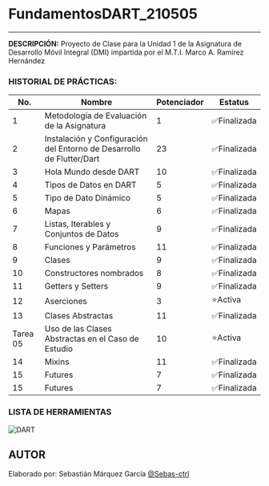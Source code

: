 # FundamentosDART_210505
----

**DESCRIPCIÓN:**
Proyecto de Clase para la Unidad 1 de la Asignatura de Desarrollo Móvil Integral (DMI) impartida por el M.T.I. Marco A. Ramírez Hernández

### HISTORIAL DE PRÁCTICAS:

|No.|Nombre|Potenciador|Estatus|
|--|--|--|--|
|1|Metodología de Evaluación de la  Asignatura|1|✅Finalizada|
|2|Instalación y Configuración del Entorno de Desarrollo de Flutter/Dart|23|✅Finalizada|
|3|Hola Mundo desde DART|10|✅Finalizada|
|4|Tipos de Datos en DART|5|✅Finalizada|
|5|Tipo de Dato Dinámico|5|✅Finalizada|
|6|Mapas|6|✅Finalizada|
|7|Listas, Iterables y Conjuntos de Datos|9|✅Finalizada
|8|Funciones y Parámetros|11|✅Finalizada
|9|Clases|9|✅Finalizada
|10|Constructores nombrados|8|✅Finalizada
|11|Getters y Setters|9|✅Finalizada
|12|Aserciones|3|⭐Activa
|13|Clases Abstractas|11|✅Finalizada
|Tarea 05|Uso de las Clases Abstractas en el Caso de Estudio|10|⭐Activa
|14|Mixins|11|✅Finalizada
|15|Futures|7|✅Finalizada
|15|Futures|7|✅Finalizada

### LISTA DE HERRAMIENTAS
![DART](https://img.shields.io/badge/Dart-0175C2?style=for-the-badge&logo=dart&logoColor=white)

## AUTOR
Elaborado por: Sebastián Márquez García [@Sebas-ctrl](https://github.com/Sebas-ctrl)